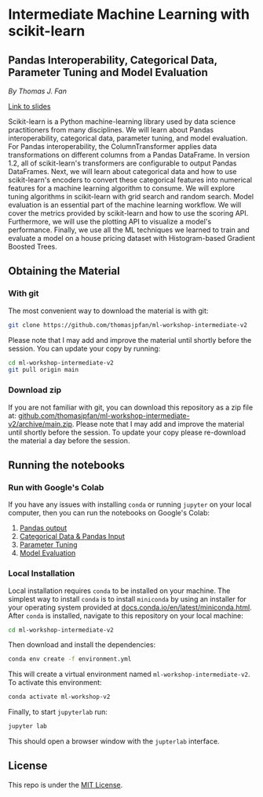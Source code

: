 # Intermediate Machine Learning with scikit-learn
## Pandas Interoperability, Categorical Data, Parameter Tuning and Model Evaluation

*By Thomas J. Fan*

[Link to slides](https://thomasjpfan.github.io/ml-workshop-intermediate-v2/)

Scikit-learn is a Python machine-learning library used by data science practitioners from many disciplines. We will learn about Pandas interoperability, categorical data, parameter tuning, and model evaluation. For Pandas interoperability, the ColumnTransformer applies data transformations on different columns from a Pandas DataFrame. In version 1.2, all of scikit-learn's transformers are configurable to output Pandas DataFrames. Next, we will learn about categorical data and how to use scikit-learn's encoders to convert these categorical features into numerical features for a machine learning algorithm to consume. We will explore tuning algorithms in scikit-learn with grid search and random search. Model evaluation is an essential part of the machine learning workflow. We will cover the metrics provided by scikit-learn and how to use the scoring API. Furthermore, we will use the plotting API to visualize a model's performance. Finally, we use all the ML techniques we learned to train and evaluate a model on a house pricing dataset with Histogram-based Gradient Boosted Trees.

## Obtaining the Material

### With git

The most convenient way to download the material is with git:

```bash
git clone https://github.com/thomasjpfan/ml-workshop-intermediate-v2
```

Please note that I may add and improve the material until shortly before the session. You can update your copy by running:

```bash
cd ml-workshop-intermediate-v2
git pull origin main
```

### Download zip

If you are not familiar with git, you can download this repository as a zip file at: [github.com/thomasjpfan/ml-workshop-intermediate-v2/archive/main.zip](https://github.com/thomasjpfan/ml-workshop-intermediate-v2/archive/main.zip). Please note that I may add and improve the material until shortly before the session. To update your copy please re-download the material a day before the session.

## Running the notebooks

### Run with Google's Colab

If you have any issues with installing `conda` or running `jupyter` on your local computer, then you can run the notebooks on Google's Colab:

1. [Pandas output](https://colab.research.google.com/github/thomasjpfan/ml-workshop-intermediate-v2/blob/main/notebooks/01-pandas-output.ipynb)
2. [Categorical Data & Pandas Input](https://colab.research.google.com/github/thomasjpfan/ml-workshop-intermediate-v2/blob/main/notebooks/02-categorical-data.ipynb)
3. [Parameter Tuning](https://colab.research.google.com/github/thomasjpfan/ml-workshop-intermediate-v2/blob/main/notebooks/03-parameter-tuning.ipynb)
4. [Model Evaluation](https://colab.research.google.com/github/thomasjpfan/ml-workshop-intermediate-v2/blob/main/notebooks/04-model-evaluation.ipynb)

### Local Installation

Local installation requires `conda` to be installed on your machine. The simplest way to install `conda` is to install `miniconda` by using an installer for your operating system provided at [docs.conda.io/en/latest/miniconda.html](https://docs.conda.io/en/latest/miniconda.html). After `conda` is installed, navigate to this repository on your local machine:

```bash
cd ml-workshop-intermediate-v2
```

Then download and install the dependencies:

```bash
conda env create -f environment.yml
```

This will create a virtual environment named `ml-workshop-intermediate-v2`. To activate this environment:

```bash
conda activate ml-workshop-v2
```

Finally, to start `jupyterlab` run:

```bash
jupyter lab
```

This should open a browser window with the `jupterlab` interface.

## License

This repo is under the [MIT License](LICENSE).
